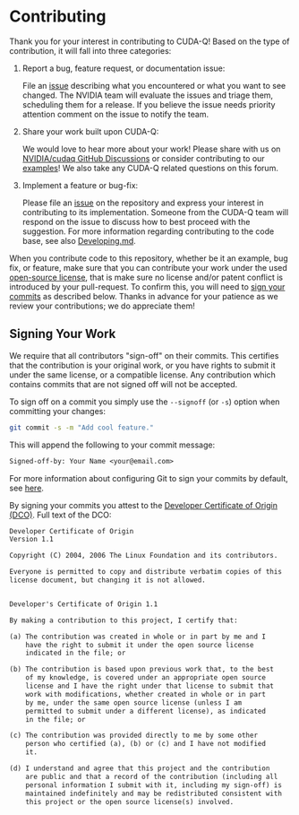 # Contributing

Thank you for your interest in contributing to CUDA-Q! Based on the type of
contribution, it will fall into three categories:

1. Report a bug, feature request, or documentation issue:

    File an [issue][cuda_quantum_issues] describing what you encountered or what
    you want to see changed. The NVIDIA team will evaluate the issues and triage
    them, scheduling them for a release. If you believe the issue needs priority
    attention comment on the issue to notify the team.

1. Share your work built upon CUDA-Q:

    We would love to hear more about your work! Please share with us on
    [NVIDIA/cudaq GitHub
    Discussions](https://github.com/NVIDIA/cuda-quantum/discussions) or consider
    contributing to our [examples](./docs/sphinx/examples/)! We also take any
    CUDA-Q related questions on this forum.

1. Implement a feature or bug-fix:

    Please file an [issue][cuda_quantum_issues] on the repository and express
    your interest in contributing to its implementation. Someone from the CUDA-Q
    team will respond on the issue to discuss how to best proceed with the
    suggestion. For more information regarding contributing to the code base,
    see also [Developing.md](./Developing.md).

[cuda_quantum_issues]: https://github.com/NVIDIA/cuda-quantum/issues

When you contribute code to this repository, whether be it an example, bug fix,
or feature, make sure that you can contribute your work under the used
[open-source license](./LICENSE), that is make sure no license and/or patent
conflict is introduced by your pull-request. To confirm this, you will need to
[sign your commits](#signing-your-work) as described below. Thanks in advance
for your patience as we review your contributions; we do appreciate them!

## Signing Your Work

We require that all contributors "sign-off" on their commits. This certifies
that the contribution is your original work, or you have rights to submit it
under the same license, or a compatible license. Any contribution which contains
commits that are not signed off will not be accepted.

To sign off on a commit you simply use the `--signoff` (or `-s`) option when
committing your changes:

```bash
git commit -s -m "Add cool feature."
```

This will append the following to your commit message:

```txt
Signed-off-by: Your Name <your@email.com>
```

For more information about configuring Git to sign your commits by default,
see [here](https://docs.github.com/en/authentication/managing-commit-signature-verification/about-commit-signature-verification).

By signing your commits you attest to the [Developer Certificate of Origin
(DCO)](https://developercertificate.org/). Full text of the DCO:

```txt
Developer Certificate of Origin
Version 1.1

Copyright (C) 2004, 2006 The Linux Foundation and its contributors.

Everyone is permitted to copy and distribute verbatim copies of this
license document, but changing it is not allowed.


Developer's Certificate of Origin 1.1

By making a contribution to this project, I certify that:

(a) The contribution was created in whole or in part by me and I
    have the right to submit it under the open source license
    indicated in the file; or

(b) The contribution is based upon previous work that, to the best
    of my knowledge, is covered under an appropriate open source
    license and I have the right under that license to submit that
    work with modifications, whether created in whole or in part
    by me, under the same open source license (unless I am
    permitted to submit under a different license), as indicated
    in the file; or

(c) The contribution was provided directly to me by some other
    person who certified (a), (b) or (c) and I have not modified
    it.

(d) I understand and agree that this project and the contribution
    are public and that a record of the contribution (including all
    personal information I submit with it, including my sign-off) is
    maintained indefinitely and may be redistributed consistent with
    this project or the open source license(s) involved.
```
